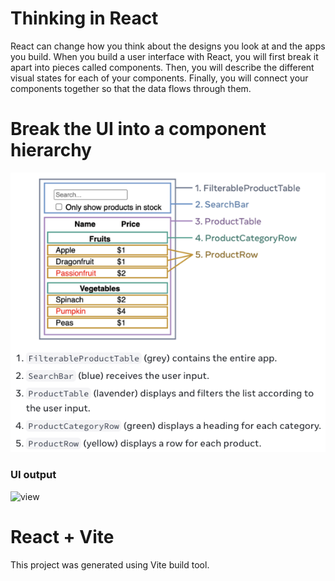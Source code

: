 # Thinking in React

React can change how you think about the designs you look at and the apps you build. When you build a user interface with React, you will first break it apart into pieces called components. Then, you will describe the different visual states for each of your components. Finally, you will connect your components together so that the data flows through them.

# Break the UI into a component hierarchy

![component-hierarchy](./src/assets/component-hierarchy.png)

### UI output

![view](./src/assets/view.png)

# React + Vite

This project was generated using Vite build tool.
